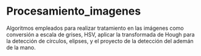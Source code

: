 # Procesamiento_imagenes
Algoritmos empleados para realizar tratamiento en las imágenes como conversión a escala de grises, HSV, aplicar la transformada de Hough para la detección de círculos, elipses, y el proyecto de la detección del ademán de la mano.
